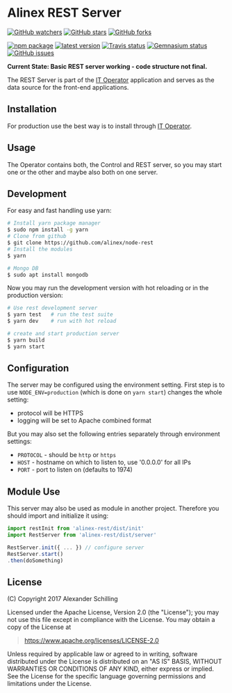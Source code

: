 # Alinex REST Server

[![GitHub watchers](
  https://img.shields.io/github/watchers/alinex/node-rest.svg?style=social&label=Watch&maxAge=86400)](
  https://github.com/alinex/node-rest/subscription)<!-- {.hidden-small} -->
[![GitHub stars](
  https://img.shields.io/github/stars/alinex/node-rest.svg?style=social&label=Star&maxAge=86400)](
  https://github.com/alinex/node-rest)
[![GitHub forks](
  https://img.shields.io/github/forks/alinex/node-rest.svg?style=social&label=Fork&maxAge=86400)](
  https://github.com/alinex/node-rest)<!-- {.hidden-small} -->
<!-- {p:.right} -->

[![npm package](
  https://img.shields.io/npm/v/alinex-rest.svg?maxAge=86400&label=latest%20version)](
  https://www.npmjs.com/package/alinex-rest)
[![latest version](
  https://img.shields.io/npm/l/alinex-rest.svg?maxAge=86400)](
  #license)<!-- {.hidden-small} -->
[![Travis status](
  https://img.shields.io/travis/alinex/node-rest.svg?maxAge=86400&label=develop)](
  https://travis-ci.org/alinex/node-rest)
[![Gemnasium status](
  https://img.shields.io/gemnasium/alinex/node-rest.svg?maxAge=86400)](
  https://gemnasium.com/alinex/node-rest)
[![GitHub issues](
  https://img.shields.io/github/issues/alinex/node-rest.svg?maxAge=86400)](
  https://github.com/alinex/node-rest/issues)<!-- {.hidden-small} -->

__Current State: Basic REST server working - code structure not final.__

The REST Server is part of the [IT Operator](https://github.com/alinex/node-operator)
application and serves as the data source for the front-end applications.


## Installation

For production use the best way is to install through
[IT Operator](https://github.com/alinex/node-operator).


## Usage

The Operator contains both, the Control and REST server, so you may start one or
the other and maybe also both on one server.


## Development

For easy and fast handling use yarn:

``` bash
# Install yarn package manager
$ sudo npm install -g yarn
# Clone from github
$ git clone https://github.com/alinex/node-rest
# Install the modules
$ yarn

# Mongo DB
$ sudo apt install mongodb
```

Now you may run the development version with hot reloading or in the production
version:

``` bash
# Use rest development server
$ yarn test   # run the test suite
$ yarn dev    # run with hot reload

# create and start production server
$ yarn build
$ yarn start
```


## Configuration

The server may be configured using the environment setting. First step is to use
`NODE_ENV=production` (which is done on `yarn start`) changes the whole setting:
- protocol will be HTTPS
- logging will be set to Apache combined format

But you may also set the following entries separately through environment settings:
- `PROTOCOL` - should be `http` or `https`
- `HOST` - hostname on which to listen to, use '0.0.0.0' for all IPs
- `PORT` - port to listen on (defaults to 1974)


## Module Use

This server may also be used as module in another project. Therefore you should import
and initialize it using:

``` javascript
import restInit from 'alinex-rest/dist/init'
import RestServer from 'alinex-rest/dist/server'

RestServer.init({ ... }) // configure server
RestServer.start()
.then(doSomething)
```


## License

(C) Copyright 2017 Alexander Schilling

Licensed under the Apache License, Version 2.0 (the "License");
you may not use this file except in compliance with the License.
You may obtain a copy of the License at

>  <https://www.apache.org/licenses/LICENSE-2.0>

Unless required by applicable law or agreed to in writing, software
distributed under the License is distributed on an "AS IS" BASIS,
WITHOUT WARRANTIES OR CONDITIONS OF ANY KIND, either express or implied.
See the License for the specific language governing permissions and
limitations under the License.
